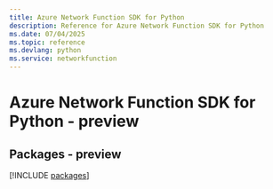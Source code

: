 ```yaml
---
title: Azure Network Function SDK for Python
description: Reference for Azure Network Function SDK for Python
ms.date: 07/04/2025
ms.topic: reference
ms.devlang: python
ms.service: networkfunction
---
```

# Azure Network Function SDK for Python - preview
## Packages - preview
[!INCLUDE [packages](network-function-index.md)]